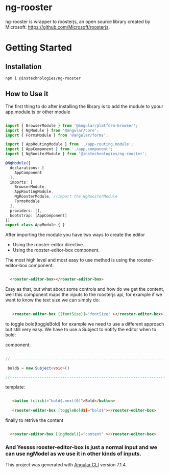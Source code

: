 # ng-rooster
ng-rooster is wrapper to roosterjs, an open source library created by Microsoft: https://github.com/Microsoft/roosterjs. 

# Getting Started

## Installation
``` npm i @instechnologies/ng-rooster ```

## How to Use it

The first thing to do after installing the library is to add the module to ypour app.module.ts or other module

```ts

import { BrowserModule } from '@angular/platform-browser';
import { NgModule } from '@angular/core';
import { FormsModule } from '@angular/forms';

import { AppRoutingModule } from './app-routing.module';
import { AppComponent } from './app.component';
import { NgRoosterModule } from '@instechnologies/ng-rooster';

@NgModule({
  declarations: [
    AppComponent
  ],
  imports: [
    BrowserModule,
    AppRoutingModule,
    NgRoosterModule, //import the NgRoosterModule
    FormsModule
  ],
  providers: [],
  bootstrap: [AppComponent]
})
export class AppModule { }


```

After importing the module you have two ways to create the editor

* Using the rooster-editor directive.
* Using the rooster-editor-box component.

The most high level and most easy to use method is using the rooster-editor-box component:

```html

  <rooster-editor-box></rooster-editor-box>

```

Easy as that, but what about some controls and how do we get the content, well
this component maps the inputs to the roosterjs api, for example if we want to know the text size we can simply do:

```html
   
   <rooster-editor-box [(fontSize)]="fontSize" ></rooster-editor-box>

```

to toggle bold(toggleBold) for example we need to use a different approach but still very easy. We have to use a Subject to notify the editor when to bold:

component:
```ts
   
//--------------------------------------------------------------------

 bold$ = new Subject<void>()

//--------------------------------------------------------------------

```

template:

```html

   <button (click)="bold$.next(0)">Bold</button>
  
   <rooster-editor-box [toggleBold$]="bold$"></rooster-editor-box>

```

finally to retrive the content

```html

  <rooster-editor-box [(ngModel)]="content" ></rooster-editor-box>

```

### And Yessss rooster-editor-box is just a normal input and we can use ngModel as we use it in other kinds of inputs.

This project was generated with [Angular CLI](https://github.com/angular/angular-cli) version 7.1.4.
